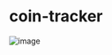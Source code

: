 # coin-tracker

![image](https://user-images.githubusercontent.com/84823612/140091548-1d207bd9-d6bc-478f-b1f8-1923267d7809.png)

